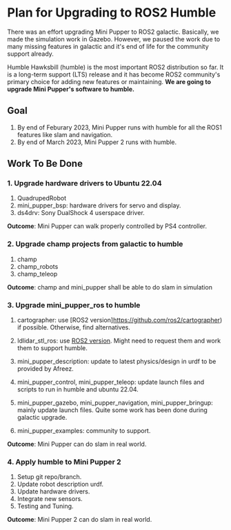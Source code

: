 # Plan for Upgrading to ROS2 Humble

There was an effort upgrading Mini Pupper to ROS2 galactic. Basically, we made the simulation work in Gazebo. However, we paused the work due to many missing features in galactic and it's end of life for the community support already. 

Humble Hawksbill (humble) is the most important ROS2 distribution so far. It is a long-term support (LTS) release and it has become ROS2 community's primary choice for adding new features or maintaining. **We are going to upgrade Mini Pupper's software to humble.**


## Goal

1. By end of Feburary 2023, Mini Pupper runs with humble for all the ROS1 features like slam and navigation.
2. By end of March 2023, Mini Pupper 2 runs with humble.


## Work To Be Done

### 1. Upgrade hardware drivers to Ubuntu 22.04

1. QuadrupedRobot
2. mini_pupper_bsp: hardware drivers for servo and display.
3. ds4drv: Sony DualShock 4 userspace driver.

**Outcome**: Mini Pupper can walk properly controlled by PS4 controller.


### 2. Upgrade champ projects from galactic to humble

1. champ  
2. champ_robots
3. champ_teleop  

**Outcome**: champ and mini_pupper shall be able to do slam in simulation 


### 3. Upgrade mini_pupper_ros to humble

1. cartographer: use [ROS2 version]https://github.com/ros2/cartographer) if possible. Otherwise, find alternatives. 

2. ldlidar_stl_ros: use [ROS2 version](https://github.com/ldrobotSensorTeam/ldlidar_stl_ros2). Might need to request them and work them to support humble.

3. mini_pupper_description: update to latest physics/design in urdf to be provided by Afreez.

4. mini_pupper_control, mini_pupper_teleop: update launch files and scripts to run in humble and ubuntu 22.04.

5. mini_pupper_gazebo, mini_pupper_navigation, mini_pupper_bringup: mainly update launch files. Quite some work has been done during galactic upgrade. 

6. mini_pupper_examples: community to support.

**Outcome**: Mini Pupper can do slam in real world.


### 4. Apply humble to Mini Pupper 2

1. Setup git repo/branch.
2. Update robot description urdf.
3. Update hardware drivers.
4. Integrate new sensors.
5. Testing and Tuning.

**Outcome**: Mini Pupper 2 can do slam in real world.

